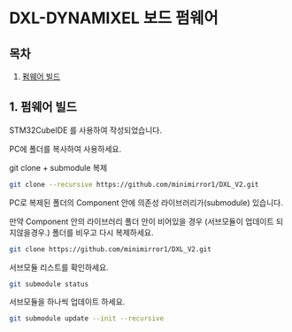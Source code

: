 # DXL-DYNAMIXEL 보드 펌웨어

## 목차

1. [펌웨어 빌드](#1-펌웨어-빌드)


## 1. 펌웨어 빌드

STM32CubeIDE 를 사용하여 작성되었습니다.

PC에 폴더를 복사하여 사용하세요.

git clone + submodule 복제
```bash
git clone --recursive https://github.com/minimirror1/DXL_V2.git
```

PC로 복제된 폴더의 Component 안에 의존성 라이브러리가(submodule) 있습니다.

만약 Component 안의 라이브러리 폴더 안이 비어있을 경우 (서브모듈이 업데이트 되지않을경우.)
폴더를 비우고 다시 복제하세요.
```bash
git clone https://github.com/minimirror1/DXL_V2.git
```

서브모듈 리스트를 확인하세요.
```bash
git submodule status
```

서브모듈을 하나씩 업데이트 하세요.
```bash
git submodule update --init --recursive
```



